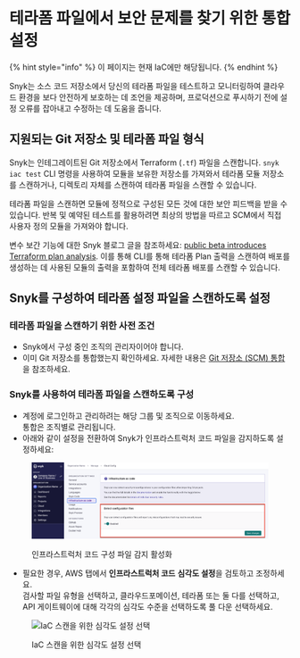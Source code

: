 # 테라폼 파일에서 보안 문제를 찾기 위한 통합 설정

{% hint style="info" %}
이 페이지는 현재 IaC에만 해당됩니다.
{% endhint %}

Snyk는 소스 코드 저장소에서 당신의 테라폼 파일을 테스트하고 모니터링하여 클라우드 환경을 보다 안전하게 보호하는 데 조언을 제공하며, 프로덕션으로 푸시하기 전에 설정 오류를 잡아내고 수정하는 데 도움을 줍니다.

## 지원되는 Git 저장소 및 테라폼 파일 형식

Snyk는 인테그레이트된 Git 저장소에서 Terraform (`.tf`) 파일을 스캔합니다. `snyk iac test` CLI 명령을 사용하여 모듈을 보유한 저장소를 가져와서 테라폼 모듈 저장소를 스캔하거나, 디렉토리 자체를 스캔하여 테라폼 파일을 스캔할 수 있습니다.

테라폼 파일을 스캔하면 모듈에 정적으로 구성된 모든 것에 대한 보안 피드백을 받을 수 있습니다. 반복 및 예약된 테스트를 활용하려면 최상의 방법을 따르고 SCM에서 직접 사용자 정의 모듈을 가져와야 합니다.

변수 보간 기능에 대한 Snyk 블로그 글을 참조하세요: [ public beta introduces Terraform plan analysis](https://snyk.io/blog/snyk-iac-public-beta-introduces-terraform-plan-analysis/). 이를 통해 CLI를 통해 테라폼 Plan 출력을 스캔하여 배포를 생성하는 데 사용된 모듈의 출력을 포함하여 전체 테라폼 배포를 스캔할 수 있습니다.

## Snyk를 구성하여 테라폼 설정 파일을 스캔하도록 설정

### **테라폼 파일을 스캔하기 위한 사전 조건**

* Snyk에서 구성 중인 조직의 관리자이어야 합니다.
* 이미 Git 저장소를 통합했는지 확인하세요. 자세한 내용은 [Git 저장소 (SCM) 통합](../../../../scm-ide-and-ci-cd-integrations/snyk-scm-integrations/)을 참조하세요.

### **Snyk를 사용하여 테라폼 파일을 스캔하도록 구성**

* 계정에 로그인하고 관리하려는 해당 그룹 및 조직으로 이동하세요.\
  통합은 조직별로 관리됩니다.
* 아래와 같이 설정을 전환하여 Snyk가 인프라스트럭처 코드 파일을 감지하도록 설정하세요:

<figure><img src="../../../../.gitbook/assets/snyk-iac-enable.png" alt="인프라스트럭처 코드 구성 파일 감지 활성화"><figcaption><p>인프라스트럭처 코드 구성 파일 감지 활성화</p></figcaption></figure>

* 필요한 경우, AWS 탭에서 **인프라스트럭처 코드** **심각도 설정**을 검토하고 조정하세요.\
  검사할 파일 유형을 선택하고, 클라우드포메이션, 테라폼 또는 둘 다를 선택하고, API 게이트웨이에 대해 각각의 심각도 수준을 선택하도록 풀 다운 선택하세요.

<figure><img src="../../../../.gitbook/assets/image (105) (1) (1) (1) (1) (1) (1) (1) (1) (1) (1) (1) (1) (1) (1) (2) (1).png" alt="IaC 스캔을 위한 심각도 설정 선택"><figcaption><p>IaC 스캔을 위한 심각도 설정 선택</p></figcaption></figure>
